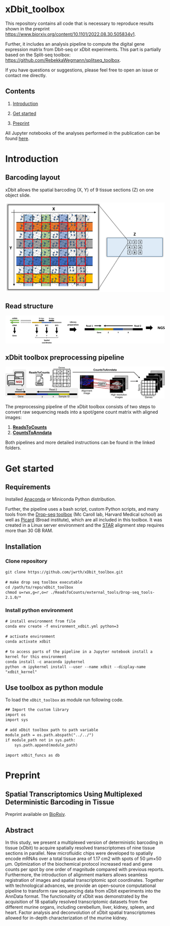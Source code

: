 # xDbit_toolbox

This repository contains all code that is necessary to reproduce results shown in the preprint https://www.biorxiv.org/content/10.1101/2022.08.30.505834v1.

Further, it includes an analysis pipeline to compute the digital gene expression matrix from Dbit-seq or xDbit experiments.
This part is partially based on the Split-seq toolbox: https://github.com/RebekkaWegmann/splitseq_toolbox.

If you have questions or suggestions, please feel free to open an issue or contact me directly.

## Contents

1. [Introduction](#introduction)

2. [Get started](#get-started)

3. [Preprint](#preprint)

All Jupyter notebooks of the analyses performed in the publication can be found [here](./publication/notebooks/).

# Introduction
## Barcoding layout

xDbit allows the spatial barcoding (X, Y) of 9 tissue sections (Z) on one object slide.

![layout](graphics/xdbit_layout.png)

## Read structure

![readstructure](graphics/xdbit_read-structure.png)

## xDbit toolbox preprocessing pipeline

![](graphics/pipeline_overview.png)

The preprocessing pipeline of the xDbit toolbox consists of two steps to convert raw sequencing reads into a spot/gene count matrix with aligned images:

1. [**ReadsToCounts**](./ReadsToCounts/)
2. [**CountsToAnndata**](./CountsToAnndata/)

Both pipelines and more detailed instructions can be found in the linked folders.

# Get started

## Requirements

Installed [Anaconda](https://docs.anaconda.com/anaconda/install/) or Miniconda Python distribution.

Further, the pipeline uses a bash script, custom Python scripts, and many tools from the [Drop-seq toolbox](https://github.com/broadinstitute/Drop-seq/releases) (Mc Caroll lab, Harvard Medical school) as well as [Picard](https://broadinstitute.github.io/picard/) (Broad institute), which are all included in this toolbox. It was created in a Linux server environment and the [STAR](https://github.com/alexdobin/STAR) alignment step requires more than 30 GB RAM.
## Installation

### Clone repository

```
git clone https://github.com/jwrth/xDbit_toolbox.git

# make drop seq toolbox executable
cd /path/to/repo/xDbit_toolbox
chmod u=rwx,g=r,o=r ./ReadsToCounts/external_tools/Drop-seq_tools-2.1.0/*
```

### Install python environment

```
# install environment from file
conda env create -f environment_xdbit.yml python=3

# activate environment
conda activate xdbit

# to access parts of the pipeline in a Jupyter notebook install a kernel for this environment
conda install -c anaconda ipykernel
python -m ipykernel install --user --name xdbit --display-name "xdbit_kernel"
```

## Use toolbox as python module

To load the `xDbit_toolbox` as module run following code.

```
## Import the custom library
import os
import sys

# add xDbit toolbox path to path variable
module_path = os.path.abspath("../../")
if module_path not in sys.path:
    sys.path.append(module_path)

import xdbit_funcs as db
```
# Preprint

## Spatial Transcriptomics Using Multiplexed Deterministic Barcoding in Tissue

Preprint available on [BioRxiv](https://www.biorxiv.org/content/10.1101/2022.08.30.505834v1).

## Abstract

In this study, we present a multiplexed version of deterministic barcoding in tissue (xDbit) to acquire spatially resolved transcriptomes of nine tissue sections in parallel. New microfluidic chips were developed to spatially encode mRNAs over a total tissue area of 1.17 cm2 with spots of 50 µm×50 µm. Optimization of the biochemical protocol increased read and gene counts per spot by one order of magnitude compared with previous reports. Furthermore, the introduction of alignment markers allows seamless registration of images and spatial transcriptomic spot coordinates. Together with technological advances, we provide an open-source computational pipeline to transform raw sequencing data from xDbit experiments into the AnnData format. The functionality of xDbit was demonstrated by the acquisition of 18 spatially resolved transcriptomic datasets from five different murine organs, including cerebellum, liver, kidney, spleen, and heart. Factor analysis and deconvolution of xDbit spatial transcriptomes allowed for in-depth characterization of the murine kidney.
